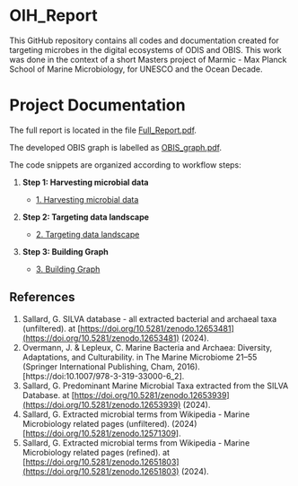 # OIH_Report
This GitHub repository contains all codes and documentation created for targeting microbes in the digital ecosystems of ODIS and OBIS. This work was done in the context of a short Masters project of Marmic - Max Planck School of Marine Microbiology, for UNESCO and the Ocean Decade.


# Project Documentation

The full report is located in the file [Full_Report.pdf](./Full_Report.pdf).

The developed OBIS graph is labelled as [OBIS_graph.pdf](./OBIS_graph.pdf).

The code snippets are organized according to workflow steps:

1. **Step 1: Harvesting microbial data**
   - [1. Harvesting microbial data](./1.%20Harvesting%20microbial%20data/)

2. **Step 2: Targeting data landscape**
   - [2. Targeting data landscape](./2.%20Targeting%20data%20landscape/)

3. **Step 3: Building Graph**
   - [3. Building Graph](./3.%20Building%20Graph/)


## References

1. Sallard, G. SILVA database - all extracted bacterial and archaeal taxa (unfiltered). at [https://doi.org/10.5281/zenodo.12653481](https://doi.org/10.5281/zenodo.12653481) (2024).
2. Overmann, J. & Lepleux, C. Marine Bacteria and Archaea: Diversity, Adaptations, and Culturability. in The Marine Microbiome 21–55 (Springer International Publishing, Cham, 2016). [https://doi:10.1007/978-3-319-33000-6_2].
3. Sallard, G. Predominant Marine Microbial Taxa extracted from the SILVA Database. at [https://doi.org/10.5281/zenodo.12653939](https://doi.org/10.5281/zenodo.12653939) (2024).
4. Sallard, G. Extracted microbial terms from Wikipedia - Marine Microbiology related pages (unfiltered). (2024)  [https://doi.org/10.5281/zenodo.12571309].
5. Sallard, G. Extracted microbial terms from Wikipedia - Marine Microbiology related pages (refined). at [https://doi.org/10.5281/zenodo.12651803](https://doi.org/10.5281/zenodo.12651803) (2024).
